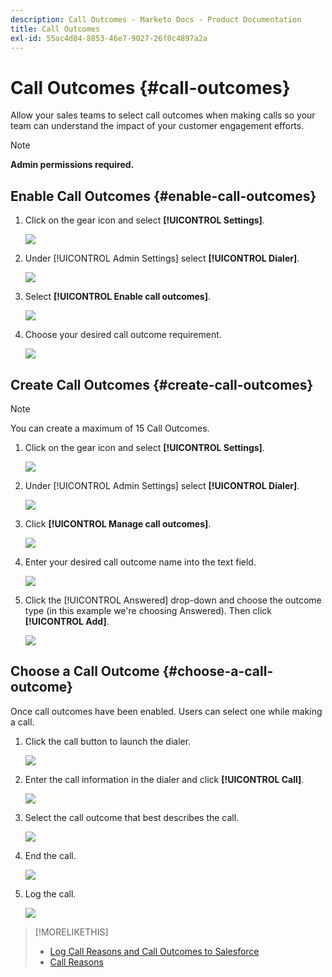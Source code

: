 ```yaml
---
description: Call Outcomes - Marketo Docs - Product Documentation
title: Call Outcomes
exl-id: 55ac4d04-8853-46e7-9027-26f0c4897a2a
---
```

# Call Outcomes {#call-outcomes}

Allow your sales teams to select call outcomes when making calls so your team can understand the impact of your customer engagement efforts.

>[!NOTE]
>
>**Admin permissions required.**

## Enable Call Outcomes {#enable-call-outcomes}

1. Click on the gear icon and select **[!UICONTROL Settings]**.

   ![](assets/call-outcomes-1.png)

1. Under [!UICONTROL Admin Settings] select **[!UICONTROL Dialer]**.

   ![](assets/call-outcomes-2.png)

1. Select **[!UICONTROL Enable call outcomes]**.

   ![](assets/call-outcomes-3.png)

1. Choose your desired call outcome requirement.

   ![](assets/call-outcomes-4.png)

## Create Call Outcomes {#create-call-outcomes}

>[!NOTE]
>
>You can create a maximum of 15 Call Outcomes.

1. Click on the gear icon and select **[!UICONTROL Settings]**.

   ![](assets/call-outcomes-5.png)

1. Under [!UICONTROL Admin Settings] select **[!UICONTROL Dialer]**.

   ![](assets/call-outcomes-6.png)

1. Click **[!UICONTROL Manage call outcomes]**.

   ![](assets/call-outcomes-7.png)

1. Enter your desired call outcome name into the text field.

    ![](assets/call-outcomes-8.png)

1. Click the [!UICONTROL Answered] drop-down and choose the outcome type (in this example we're choosing Answered). Then click **[!UICONTROL Add]**.

   ![](assets/call-outcomes-9.png)

## Choose a Call Outcome {#choose-a-call-outcome}

Once call outcomes have been enabled. Users can select one while making a call.  

1. Click the call button to launch the dialer.

   ![](assets/call-outcomes-10.png)

1. Enter the call information in the dialer and click **[!UICONTROL Call]**.

   ![](assets/call-outcomes-11.png)

1. Select the call outcome that best describes the call.

   ![](assets/call-outcomes-12.png)

1. End the call.

   ![](assets/call-outcomes-13.png)

1. Log the call.

   ![](assets/call-outcomes-14.png)

>[!MORELIKETHIS]
>
>* [Log Call Reasons and Call Outcomes to Salesforce](/help/marketo/product-docs/marketo-sales-connect/phone/log-call-reasons-and-call-outcomes-to-salesforce.md)
>* [Call Reasons](/help/marketo/product-docs/marketo-sales-connect/phone/call-reasons.md)
